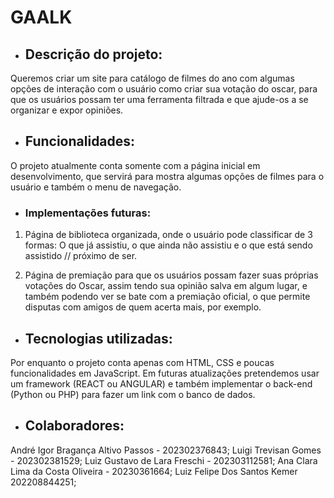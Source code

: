 # GAALK

- ## Descrição do projeto:
Queremos criar um site para catálogo de filmes do ano com algumas opções de interação com o usuário como criar sua votação do oscar, para que os usuários possam ter uma ferramenta filtrada e que ajude-os a se organizar e expor opiniões.

- ## Funcionalidades:
O projeto atualmente conta somente com a página inicial em desenvolvimento, que servirá para mostra algumas opções de filmes para o usuário e também o menu de navegação.

- ### Implementações futuras:
1. Página de biblioteca organizada, onde o usuário pode classificar de 3 formas: O que já assistiu, o que ainda não assistiu e o que está sendo assistido // próximo de ser.

1. Página de premiação para que os usuários possam fazer suas próprias votações do Oscar, assim tendo sua opinião salva em algum lugar, e também podendo ver se bate com a premiação oficial, o que permite disputas com amigos de quem acerta mais, por exemplo.

- ## Tecnologias utilizadas:
Por enquanto o projeto conta apenas com HTML, CSS e poucas funcionalidades em JavaScript.
Em futuras atualizações pretendemos usar um framework (REACT ou ANGULAR) e também implementar o back-end (Python ou PHP) para fazer um link com o banco de dados.

- ## Colaboradores:
André Igor Bragança Altivo Passos - 202302376843;
Luigi Trevisan Gomes - 202302381529;
Luiz Gustavo de Lara Freschi - 202303112581;
Ana Clara Lima da Costa Oliveira - 20230361664;
Luiz Felipe Dos Santos Kemer 202208844251;

